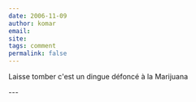 ```yaml
---
date: 2006-11-09
author: komar
email: 
site: 
tags: comment
permalink: false
---
```


<p>Laisse tomber c'est un dingue défoncé à la Marijuana</p>
---